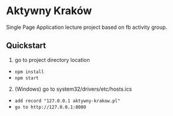 # Aktywny Kraków

Single Page Application lecture project based on fb activity group.

## Quickstart
1. go to project directory location
- `npm install`
- `npm start`
2. (Windows) go to system32/drivers/etc/hosts.ics
- `add record "127.0.0.1 aktywny-krakow.pl"`
- `go to http://127.0.0.1:8080`
